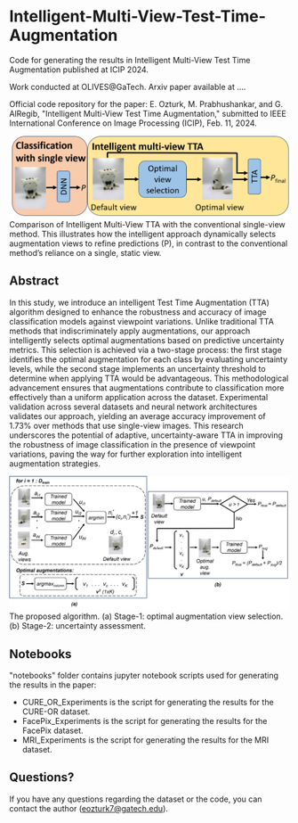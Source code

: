 # Intelligent-Multi-View-Test-Time-Augmentation

Code for generating the results in Intelligent Multi-View Test Time Augmentation published at ICIP 2024.

Work conducted at OLIVES@GaTech. Arxiv paper available at ....

Official code repository for the paper: E. Ozturk, M. Prabhushankar, and G. AlRegib, "Intelligent Multi-View Test Time Augmentation," submitted to IEEE International Conference on Image Processing (ICIP), Feb. 11, 2024.

![Alt text](figs/toy_figure.png)
Comparison of Intelligent Multi-View TTA with the conventional single-view method. This illustrates how the intelligent approach dynamically selects augmentation views to refine predictions (P), in contrast to the conventional method’s reliance on a single, static view.

## Abstract

In this study, we introduce an intelligent Test Time Augmentation (TTA) algorithm designed to enhance the robustness and accuracy of image classification models against viewpoint variations. Unlike traditional TTA methods that indiscriminately apply augmentations, our approach intelligently selects optimal augmentations based on predictive uncertainty metrics. This selection is achieved via a two-stage process: the first stage identifies the optimal augmentation for each class by evaluating uncertainty levels, while the second stage implements an uncertainty threshold to determine when applying TTA would be advantageous. This methodological advancement ensures that augmentations contribute to classification more effectively than a uniform application across the dataset. Experimental validation across several datasets and neural network architectures validates our approach, yielding an average accuracy improvement of 1.73% over methods that use single-view images. This research underscores the potential of adaptive, uncertainty-aware TTA in improving the robustness of image classification in the presence of viewpoint variations, paving the way for further exploration into intelligent augmentation strategies.

![Alt text](figs/algorithm.png)
The proposed algorithm. (a) Stage-1: optimal augmentation view selection. (b) Stage-2: uncertainty assessment.

## Notebooks 
"notebooks" folder contains jupyter notebook scripts used for generating the results in the paper:
- CURE_OR_Experiments is the script for generating the results for the CURE-OR dataset.
- FacePix_Experiments is the script for generating the results for the FacePix dataset.
- MRI_Experiments is the script for generating the results for the MRI dataset.

## Questions?

If you have any questions regarding the dataset or the code, you can contact the author (eozturk7@gatech.edu).

